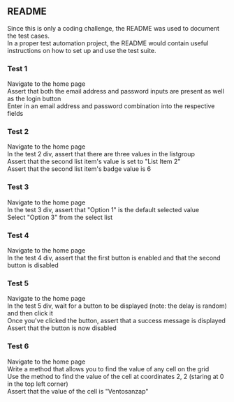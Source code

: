 ## README
Since this is only a coding challenge, the README was used to document the test cases.    
In a proper test automation project, the README would contain useful instructions on how to set up and use the test suite.

### Test 1
Navigate to the home page  
Assert that both the email address and password inputs are present as well as the login button  
Enter in an email address and password combination into the respective fields

### Test 2
Navigate to the home page  
In the test 2 div, assert that there are three values in the listgroup  
Assert that the second list item's value is set to "List Item 2"  
Assert that the second list item's badge value is 6

### Test 3
Navigate to the home page  
In the test 3 div, assert that "Option 1" is the default selected value  
Select "Option 3" from the select list  

### Test 4
Navigate to the home page  
In the test 4 div, assert that the first button is enabled and that the second button is disabled  

### Test 5
Navigate to the home page  
In the test 5 div, wait for a button to be displayed (note: the delay is random) and then click it  
Once you've clicked the button, assert that a success message is displayed  
Assert that the button is now disabled  

### Test 6
Navigate to the home page  
Write a method that allows you to find the value of any cell on the grid  
Use the method to find the value of the cell at coordinates 2, 2 (staring at 0 in the top left corner)  
Assert that the value of the cell is "Ventosanzap"  